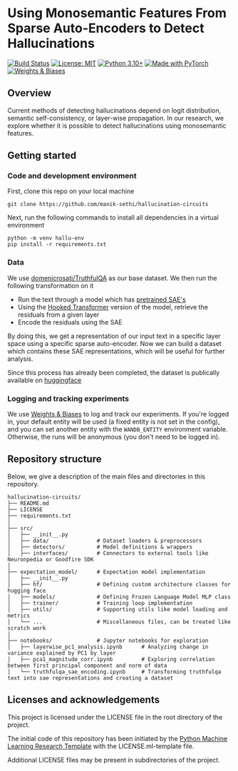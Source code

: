 # Using Monosemantic Features From Sparse Auto-Encoders to Detect Hallucinations

[![Build Status](https://github.com/manik-sethi/hallucination-circuits/actions/workflows/ci.yml/badge.svg)](https://github.com/manik-sethi/hallucination-circuits/actions)
[![License: MIT](https://img.shields.io/badge/License-MIT-yellow.svg)](LICENSE)
[![Python 3.10+](https://img.shields.io/badge/python-3.10%2B-blue.svg)](https://www.python.org/)
[![Made with PyTorch](https://img.shields.io/badge/PyTorch-%23EE4C2C.svg?logo=pytorch&logoColor=white)](https://pytorch.org/)
[![Weights & Biases](https://img.shields.io/badge/Weights%20&%20Biases-FFBE00?logo=weightsandbiases&logoColor=black)](https://wandb.ai/)


## Overview

Current methods of detecting hallucinations depend on logit distribution, semantic self-consistency, or layer-wise propagation.
In our research, we explore whether it is possible to detect hallucinations using monosemantic features.

## Getting started

### Code and development environment

First, clone this repo on your local machine
```
git clone https://github.com/manik-sethi/hallucination-circuits
```
Next, run the following commands to install all dependencies in a virtual environment
```
python -m venv hallu-env
pip install -r requirements.txt
```

### Data
We use [domenicrosati/TruthfulQA](https://huggingface.co/datasets/domenicrosati/TruthfulQA) as our base dataset. We then run the following transformation on it
- Run the text through a model which has [pretrained SAE's](https://jbloomaus.github.io/SAELens/latest/sae_table/)
- Using the [Hooked Transformer](https://transformerlensorg.github.io/TransformerLens/index.html) version of the model, retrieve the residuals from a given layer
- Encode the residuals using the SAE

By doing this, we get a representation of our input text in a specific layer space using a specific sparse auto-encoder. Now we can build a dataset which contains these SAE representations, which will be useful for further analysis.

Since this process has already been completed, the dataset is publically available on [huggingface](https://huggingface.co/datasets/mksethi/sae-acts-llama31-8b-it)

### Logging and tracking experiments

We use [Weights & Biases](https://wandb.ai/site) to log and track our experiments.
If you're logged in, your default entity will be used (a fixed entity is not set in the config),
and you can set another entity with the `WANDB_ENTITY` environment variable.
Otherwise, the runs will be anonymous (you don't need to be logged in).


## Repository structure

Below, we give a description of the main files and directories in this repository.

```
hallucination-circuits/
├── README.md
├── LICENSE
├── requirements.txt
│
├── src/
│   ├── __init__.py
│   ├── data/               # Dataset loaders & preprocessors
│   ├── detectors/          # Model definitions & wrappers
│   ├── interfaces/         # Connectors to external tools like Neuronpedia or Goodfire SDK
│
├── expectation_model/      # Expectation model implementation
│   ├── __init__.py
│   ├── hf/                 # Defining custom architecture classes for hugging face
│   ├── models/             # Defining Frozen Language Model MLP class
│   ├── trainer/            # Training loop implementation
│   ├── utils/              # Supporting utils like model loading and metrics
│   └── ...                 # Miscellaneous files, can be treated like scratch work
│
├── notebooks/              # Jupyter notebooks for exploration
│   ├── layerwise_pc1_analysis.ipynb      # Analyzing change in variance explained by PC1 by layer
│   ├── pca1_magnitude_corr.ipynb         # Exploring correlation between first principal component and norm of data
│   └── truthfulqa_sae_encoding.ipynb     # Transforming truthfulqa text into sae representations and creating a dataset

```



## Licenses and acknowledgements

This project is licensed under the LICENSE file in the root directory of the project.

The initial code of this repository has been initiated by the [Python Machine Learning Research Template](https://github.com/CLAIRE-Labo/python-ml-research-template)
with the LICENSE.ml-template file.

Additional LICENSE files may be present in subdirectories of the project.
